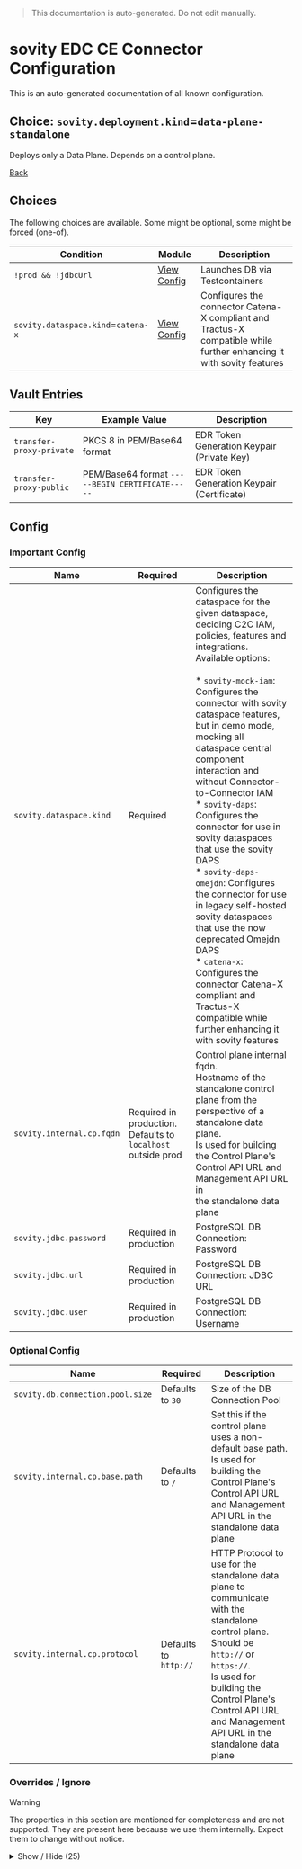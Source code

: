 > This documentation is auto-generated. Do not edit manually.

# sovity EDC CE Connector Configuration

This is an auto-generated documentation of all known configuration.

## Choice: `sovity.deployment.kind`=`data-plane-standalone`

Deploys only a Data Plane. Depends on a control plane.

[Back](../README.md)

## Choices

The following choices are available. Some might be optional, some might be forced (one-of).

| Condition                          | Module                                                    | Description                                                                                                          |
|------------------------------------|-----------------------------------------------------------|----------------------------------------------------------------------------------------------------------------------|
| `!prod && !jdbcUrl`                | [View Config](./!prod-!jdbcurl/README.md)                 | Launches DB via Testcontainers                                                                                       |
| `sovity.dataspace.kind`=`catena-x` | [View Config](./sovity.dataspace.kind=catena-x/README.md) | Configures the connector Catena-X compliant and Tractus-X compatible while further enhancing it with sovity features |


## Vault Entries

| Key                      | Example Value                                   | Description                                |
|--------------------------|-------------------------------------------------|--------------------------------------------|
| `transfer-proxy-private` | PKCS 8 in PEM/Base64 format                     | EDR Token Generation Keypair (Private Key) |
| `transfer-proxy-public`  | PEM/Base64 format `-----BEGIN CERTIFICATE-----` | EDR Token Generation Keypair (Certificate) |


## Config

### Important Config

| Name                      | Required                                                     | Description                                                                                                                                                                                                                                                                                                                                                                                                                                                                                                                                                                                                                                                                                                            |
|---------------------------|--------------------------------------------------------------|------------------------------------------------------------------------------------------------------------------------------------------------------------------------------------------------------------------------------------------------------------------------------------------------------------------------------------------------------------------------------------------------------------------------------------------------------------------------------------------------------------------------------------------------------------------------------------------------------------------------------------------------------------------------------------------------------------------------|
| `sovity.dataspace.kind`   | Required                                                     | Configures the dataspace for the given dataspace, deciding C2C IAM, policies, features and integrations. Available options:<br><br> * `sovity-mock-iam`: Configures the connector with sovity dataspace features, but in demo mode, mocking all dataspace central component interaction and without Connector-to-Connector IAM<br> * `sovity-daps`: Configures the connector for use in sovity dataspaces that use the sovity DAPS<br> * `sovity-daps-omejdn`: Configures the connector for use in legacy self-hosted sovity dataspaces that use the now deprecated Omejdn DAPS<br> * `catena-x`: Configures the connector Catena-X compliant and Tractus-X compatible while further enhancing it with sovity features |
| `sovity.internal.cp.fqdn` | Required in production. Defaults to `localhost` outside prod | Control plane internal fqdn.<br>Hostname of the standalone control plane from the perspective of a standalone data plane.<br>Is used for building the Control Plane's Control API URL and Management API URL in<br>the standalone data plane                                                                                                                                                                                                                                                                                                                                                                                                                                                                           |
| `sovity.jdbc.password`    | Required in production                                       | PostgreSQL DB Connection: Password                                                                                                                                                                                                                                                                                                                                                                                                                                                                                                                                                                                                                                                                                     |
| `sovity.jdbc.url`         | Required in production                                       | PostgreSQL DB Connection: JDBC URL                                                                                                                                                                                                                                                                                                                                                                                                                                                                                                                                                                                                                                                                                     |
| `sovity.jdbc.user`        | Required in production                                       | PostgreSQL DB Connection: Username                                                                                                                                                                                                                                                                                                                                                                                                                                                                                                                                                                                                                                                                                     |


### Optional Config

| Name                             | Required              | Description                                                                                                                                                                                                                                                |
|----------------------------------|-----------------------|------------------------------------------------------------------------------------------------------------------------------------------------------------------------------------------------------------------------------------------------------------|
| `sovity.db.connection.pool.size` | Defaults to `30`      | Size of the DB Connection Pool                                                                                                                                                                                                                             |
| `sovity.internal.cp.base.path`   | Defaults to `/`       | Set this if the control plane uses a non-default base path.<br>Is used for building the Control Plane's Control API URL and Management API URL in the standalone data plane                                                                                |
| `sovity.internal.cp.protocol`    | Defaults to `http://` | HTTP Protocol to use for the standalone data plane to communicate with the standalone control plane.<br>Should be `http://` or `https://`.<br>Is used for building the Control Plane's Control API URL and Management API URL in the standalone data plane |


### Overrides / Ignore

> [!WARNING]
> The properties in this section are mentioned for completeness and are not supported.
> They are present here because we use them internally.
> Expect them to change without notice.

<details><summary>Show / Hide (25)</summary>

| Name                                                | Required                                                        | Description                                                                                                                                                                                                                                           |
|-----------------------------------------------------|-----------------------------------------------------------------|-------------------------------------------------------------------------------------------------------------------------------------------------------------------------------------------------------------------------------------------------------|
| `edc.dataplane.api.public.baseurl`                  | Defaults to Public API URL                                      | Data Plane Public API (V2): Data Plane Public API V2 as reachable by the outside                                                                                                                                                                      |
| `edc.dataplane.desttypes`                           | Defaults to value from `sovity.data.address.types`              | Data Plane Destination Types                                                                                                                                                                                                                          |
| `edc.dataplane.endpoint.control.transfer`           | Default calculated with the internal Control API URL as base    | Endpoint on the Control API of this data plane, as reachable by the control plane, for the control plane to talk back to the data plane with                                                                                                          |
| `edc.dataplane.sourcetypes`                         | Defaults to value from `sovity.data.address.types`              | Data Plane Source Types                                                                                                                                                                                                                               |
| `edc.dataplane.token.validation.endpoint`           | Default is built from the `sovity.internal.cp.*` values         | For dataplanes: Endpoint for validating tokens (on the control plane)                                                                                                                                                                                 |
| `edc.dataplane.transfertypes`                       | Defaults to `HttpData-PUSH,HttpData-PULL,AmazonS3-PUSH`         | Data Plane Transfer Types, not to be confused with the Data Plane Source and Dest Types                                                                                                                                                               |
| `edc.datasource.default.name`                       | Defaults to `default`                                           | Ensures the EDC initializes the DataSource 'default' because it initializes all edc.datasource.* data sources.                                                                                                                                        |
| `edc.datasource.edr.name`                           | Defaults to `default`                                           | EDR Datasource name must be explicitly set because it wrongly defaults to 'edr' rather than 'default'                                                                                                                                                 |
| `edc.transfer.proxy.token.signer.privatekey.alias`  | Defaults to `transfer-proxy-private`                            | Vault Entry: EDR Token Generation Keypair (Private Key)                                                                                                                                                                                               |
| `edc.transfer.proxy.token.verifier.publickey.alias` | Defaults to `transfer-proxy-public`                             | Vault Entry: EDR Token Generation Keypair (Certificate)                                                                                                                                                                                               |
| `sovity.certificates.generator.method`              | Defaults to `RSA4096`                                           | The method to use to generate the certificates. Available options:<br><br> * `rsa4096`: RSA 4096 bits encryption<br> * `rsa2048`: RSA 2048 bits encryption, the minimum allowed.                                                                      |
| `sovity.data.address.types`                         | Defaults to `HttpData,HttpProxy,HttpPush,AzureStorage,AmazonS3` | Data Source and Data Sink Types                                                                                                                                                                                                                       |
| `sovity.first.port`                                 | Defaults to `12000`                                             | The first port of several ports to be used for the several API endpoints.<br>If set to 11000, the Management API will be on 11002, etc.<br><br>During tests it can be set to 'auto' for the test framework to auto find a free port-range.            |
| `sovity.flyway.additional.migration.locations`      | Optional                                                        | Coma-separated list of additional flyway migration scripts locations. Useful for DB Migration Tests in Unit Tests. Need to be correct Flyway Migration Script Locations. See https://flywaydb.org/documentation/configuration/parameters/locations    |
| `sovity.flyway.clean`                               | Defaults to `false`                                             | Request the deletion of the database. Goes in pair with edc.flyway.clean.enable. Both options must be enabled for a clean to happen.                                                                                                                  |
| `sovity.flyway.clean.enable`                        | Defaults to `false`                                             | Allows the deletion of the database. Goes in pair with edc.flyway.clean. Both options must be enabled for a clean to happen.                                                                                                                          |
| `sovity.flyway.migration.location`                  | Defaults to `classpath:db/migration-ce`                         | Main location of migrations. Is a property to prevent clashes when having CE migrations in the classpath in the EE. Needs to be a correct Flyway Migration Script Location. See https://flywaydb.org/documentation/configuration/parameters/locations |
| `sovity.internal.cp.control.api.url`                | Default is built from the `sovity.internal.cp.*` values         | Control API URL of the control plane, as reachable by the standalone data plane.                                                                                                                                                                      |
| `sovity.internal.cp.first.port`                     | Defaults to `11000`                                             | Set this if the control plane uses a non-default first port.<br>Is used for building the Control Plane's Control API URL and Management API URL in the standalone data plane                                                                          |
| `sovity.internal.cp.web.http.control.path`          | Defaults to `[cpBasePath/]api/control`                          | Is used for building the Control Plane's Control API URLs in the standalone data plane                                                                                                                                                                |
| `sovity.internal.cp.web.http.control.port`          | Defaults to value from `sovity.internal.cp.first.port` plus `4` | Is used for building the Control Plane's Control API URLs in the standalone data plane                                                                                                                                                                |
| `sovity.internal.cp.web.http.management.path`       | Defaults to `[basePath/]api/management`                         | Is used for building the Control Plane's Management API URLs in the standalone data plane                                                                                                                                                             |
| `sovity.internal.cp.web.http.management.port`       | Defaults to value from `sovity.internal.cp.first.port` plus `2` | Is used for building the Control Plane's Management API URLs in the standalone data plane                                                                                                                                                             |
| `web.http.public.path`                              | Defaults to `[basePath/]api/public`                             | API Group 'Public' contains public data plane API endpoints. This is the base path.                                                                                                                                                                   |
| `web.http.public.port`                              | Defaults to value from `sovity.first.port` plus `5`             | API Group 'Public' contains public data plane API endpoints. This is the port.                                                                                                                                                                        |


</details>

